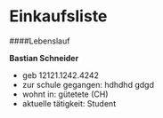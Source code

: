 ﻿# Einkaufsliste

####Lebenslauf

**Bastian Schneider**
* geb 12121.1242.4242
* zur schule gegangen: hdhdhd gdgd
* wohnt in: gütetete (CH)
* aktuelle tätigkeit: Student